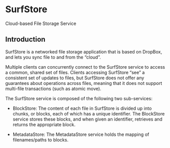 # SurfStore

Cloud-based File Storage Service

## Introduction

SurfStore is a networked file storage application that is based on DropBox, and lets you sync file to and from the “cloud”.

Multiple clients can concurrently connect to the SurfStore service to access a common, shared set of files. Clients accessing SurfStore “see” a consistent set of updates to files, but SurfStore does not offer any guarantees about operations across files, meaning that it does not support multi-file transactions (such as atomic move).

The SurfStore service is composed of the following two sub-services:

* BlockStore: The content of each file in SurfStore is divided up into chunks, or blocks, each of which has a unique identifier. The BlockStore service stores these blocks, and when given an identifier, retrieves and returns the appropriate block.

* MetadataStore: The MetadataStore service holds the mapping of filenames/paths to blocks.